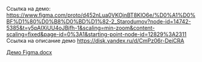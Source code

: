 Ссылка на демо:
https://www.figma.com/proto/d452nLua0VKOjnBT8KlO6e/%D0%A1%D0%BF%D1%80%D0%B8%D0%BD%D1%82-2_Starodumov?node-id=14742-5385&t=y5pAIXiUU4oJBjfh-1&scaling=min-zoom&content-scaling=fixed&page-id=0%3A1&starting-point-node-id=12829%3A2311
Ссылка на описание демо
https://disk.yandex.ru/d/CmPz06r-DeiCRA

[Демо Figma.docx](https://github.com/user-attachments/files/22067826/Figma.docx)
